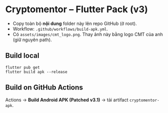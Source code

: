 # Cryptomentor – Flutter Pack (v3)
- Copy toàn bộ **nội dung** folder này lên repo GitHub (ở root).
- Workflow: `.github/workflows/build-apk.yml`.
- Có `assets/images/cmt_logo.png`. Thay ảnh này bằng logo CMT của anh (giữ nguyên path).

## Build local
```
flutter pub get
flutter build apk --release
```

## Build on GitHub Actions
Actions → **Build Android APK (Patched v3.1)** → tải artifact `cryptomentor-apk`.
